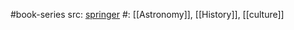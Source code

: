 #book-series 
src: [springer](https://www.springer.com/series/15156) 
#: [[Astronomy]], [[History]], [[culture]] 

